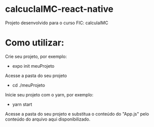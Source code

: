 # calcuclaIMC-react-native
Projeto desenvolvido para o curso FIC: calculaIMC

# Como utilizar:
Crie seu projeto, por exemplo:
- expo init meuProjeto

Acesse a pasta do seu projeto
- cd ./meuProjeto

Inicie seu projeto com o yarn, por exemplo:
- yarn start

Acesse a pasta do seu projeto e substitua o conteúdo do "App.js" pelo conteúdo do arquivo aqui disponibilizado.
